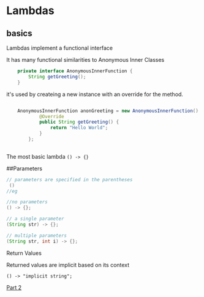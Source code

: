 # Lambdas

## basics

Lambdas implement a functional interface

It has many functional similarities to Anonymous Inner Classes

```java
	private interface AnonymousInnerFunction {
		String getGreeting();
	}
```

it's used by createing a new instance with an override for the method.

```java

	AnonymousInnerFunction anonGreeting = new AnonymousInnerFunction() {
			@Override
			public String getGreeting() {
				return "Hello World";
			}
		};
			
```

The most basic lambda `() -> {}`


##Parameters


```java
// parameters are specified in the parentheses  
 ()
//eg

//no parameters
() -> {};

// a single parameter
(String str) -> {};

// multiple parameters
(String str, int i) -> {};
```

Return Values

Returned values are implicit based on its context

```
() -> "implicit string";
```

[Part 2](../part2_moreAdvanced/README.md)